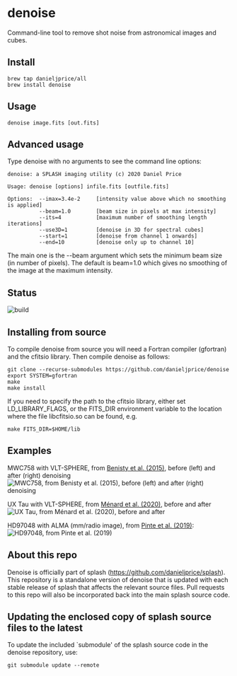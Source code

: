 # denoise
Command-line tool to remove shot noise from astronomical images and cubes.

## Install
```
brew tap danieljprice/all
brew install denoise
```

## Usage
```
denoise image.fits [out.fits]
```

## Advanced usage
Type denoise with no arguments to see the command line options:
```
denoise: a SPLASH imaging utility (c) 2020 Daniel Price

Usage: denoise [options] infile.fits [outfile.fits]

Options:  --imax=3.4e-2     [intensity value above which no smoothing is applied]
          --beam=1.0        [beam size in pixels at max intensity]
          --its=4           [maximum number of smoothing length iterations]
          --use3D=1         [denoise in 3D for spectral cubes]
          --start=1         [denoise from channel 1 onwards]
          --end=10          [denoise only up to channel 10]
```
The main one is the --beam argument which sets the minimum beam size (in number of pixels). The default is beam=1.0 which gives no smoothing of the image at the maximum intensity.

## Status
![build](https://github.com/danieljprice/denoise/workflows/build/badge.svg)

## Installing from source
To compile denoise from source you will need a Fortran compiler (gfortran)
and the cfitsio library. Then compile denoise as follows:
```
git clone --recurse-submodules https://github.com/danieljprice/denoise
export SYSTEM=gfortran
make
make install
```

If you need to specify the path to the cfitsio library, either set LD_LIBRARY_FLAGS, or the FITS_DIR environment variable to the location where the file libcfitsio.so can be found, e.g.
```
make FITS_DIR=$HOME/lib
```

## Examples

MWC758 with VLT-SPHERE, from [Benisty et al. (2015)](http://adsabs.harvard.edu/abs/2015A%26A...578L...6B), before (left) and after (right) denoising
![MWC758, from Benisty et al. (2015), before (left) and after (right) denoising](https://user-images.githubusercontent.com/12252103/90716905-6ce27e80-e2f1-11ea-960f-8c0bb1a61a44.png)

UX Tau with VLT-SPHERE, from [Ménard et al. (2020)](https://ui.adsabs.harvard.edu/abs/2020A&A...639L...1M), before and after
![UX Tau, from Ménard et al. (2020), before and after](https://user-images.githubusercontent.com/12252103/90717059-f4c88880-e2f1-11ea-9be8-fc002280c90f.png)

HD97048 with ALMA (mm/radio image), from [Pinte et al. (2019)](https://ui.adsabs.harvard.edu/abs/2019NatAs...3.1109P):
![HD97048, from Pinte et al. (2019)](https://user-images.githubusercontent.com/12252103/90717421-e6c73780-e2f2-11ea-94df-7f6a55ebc5fa.png)

## About this repo
Denoise is officially part of splash (https://github.com/danieljprice/splash). This repository is a standalone version of denoise that is updated with each stable release of splash that affects the relevant source files. Pull requests to this repo will also be incorporated back into the main splash source code.

## Updating the enclosed copy of splash source files to the latest
To update the included `submodule' of the splash source code in the denoise repository, use:
```
git submodule update --remote
```
